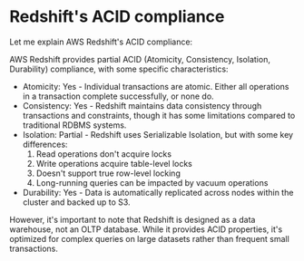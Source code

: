 # Redshift's ACID compliance

Let me explain AWS Redshift's ACID compliance:

AWS Redshift provides partial ACID (Atomicity, Consistency, Isolation, Durability) compliance, with some specific characteristics:

* Atomicity: Yes - Individual transactions are atomic. Either all operations in a transaction complete successfully, or none do.
* Consistency: Yes - Redshift maintains data consistency through transactions and constraints, though it has some limitations compared to traditional RDBMS systems.
* Isolation: Partial - Redshift uses Serializable Isolation, but with some key differences:
  1. Read operations don't acquire locks
  2. Write operations acquire table-level locks
  3. Doesn't support true row-level locking
  4. Long-running queries can be impacted by vacuum operations
* Durability: Yes - Data is automatically replicated across nodes within the cluster and backed up to S3.

However, it's important to note that Redshift is designed as a data warehouse, not an OLTP database. While it provides ACID properties, it's optimized for complex queries on large datasets rather than frequent small transactions.
